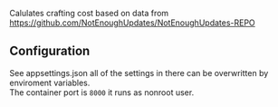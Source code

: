 Calulates crafting cost based on data from https://github.com/NotEnoughUpdates/NotEnoughUpdates-REPO


## Configuration
See appsettings.json all of the settings in there can be overwritten by enviroment variables.  
The container port is `8000` it runs as nonroot user.